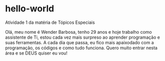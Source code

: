 # hello-world

Atividade 1 da matéria de Tópicos Especiais

Olá, meu nome é Wender Barbosa, tenho 29 anos e hoje trabalho como assistente de Ti, estou cada vez mais surpreso ao aprender programação e suas ferramentas. 
A cada dia que passa, eu fico mais apaixodado com a programação, os códigos e como tudo funciona.
Quero muito entrar nesta área e se DEUS quiser eu vou!

